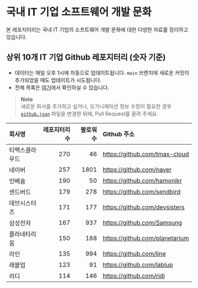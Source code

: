 # 국내 IT 기업 소프트웨어 개발 문화
본 레포지터리는 국내 IT 기업의 소프트웨어 개발 문화에 대한 다양한 자료를 정리하고 있습니다.

## 상위 10개 IT 기업 Github 레포지터리 (숫자 기준)

- 데이터는 매일 오후 1시에 자동으로 업데이트됩니다. `main` 브랜치에 새로운 커밋이 추가되었을 때도 업데이트가 시도됩니다.
- 전체 목록은 [여기](./github.md)에서 확인하실 수 있습니다.

> **Note**<br />
> 새로운 회사를 추가하고 싶거나, 오가니제이션 정보 수정이 필요한 경우 [`github.json`](./github.json) 파일을 변경한 뒤에, Pull Request를 올려 주세요.

<!-- MARKDOWN_TABLE(GITHUB): START -->

| **회사명** | **레포지터리 수** | **팔로워 수** | **Github 주소** |
|:---|---:|---:|:---|
| 티맥스클라우드 | 270 | 46 | https://github.com/tmax-cloud |
| 네이버 | 257 | 1801 | https://github.com/naver |
| 인베슘 | 190 | 50 | https://github.com/hamonikr |
| 센드버드 | 179 | 278 | https://github.com/sendbird |
| 데브시스터즈 | 171 | 177 | https://github.com/devsisters |
| 삼성전자 | 167 | 937 | https://github.com/Samsung |
| 플라네타리움 | 150 | 188 | https://github.com/planetarium |
| 라인 | 135 | 994 | https://github.com/line |
| 래블업 | 123 | 91 | https://github.com/lablup |
| 리디 | 114 | 146 | https://github.com/ridi |

<!-- MARKDOWN_TABLE(GITHUB): END -->
